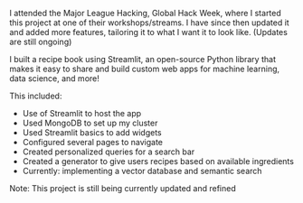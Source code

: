 I attended the Major League Hacking, Global Hack Week, where I started this project at one of their workshops/streams.
I have since then updated it and added more features, tailoring it to what I want it to look like.
(Updates are still ongoing)

I built a recipe book using Streamlit, an open-source Python library that makes it easy to share and build custom web apps for machine learning, data science, and more!

This included:
- Use of Streamlit to host the app
- Used MongoDB to set up my cluster
- Used Streamlit  basics to add widgets
- Configured several pages to navigate
- Created personalized queries for a search bar
- Created a generator to give users recipes based on available ingredients
- Currently: implementing a vector database and semantic search

Note: This project is still being currently updated and refined
